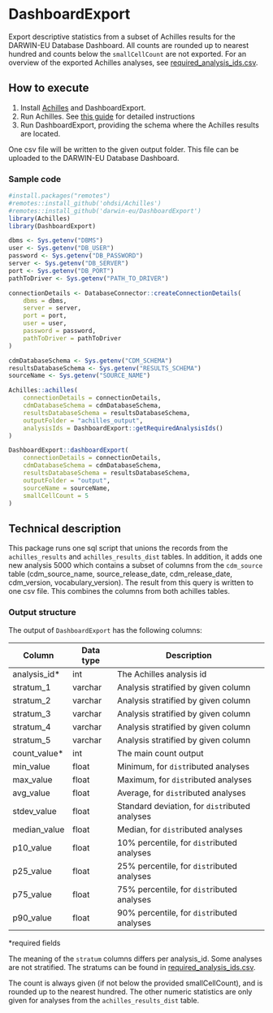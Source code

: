 # DashboardExport
Export descriptive statistics from a subset of Achilles results for the DARWIN-EU Database Dashboard.
All counts are rounded up to nearest hundred and counts below the `smallCellCount` are not exported.
For an overview of the exported Achilles analyses, see [required_analysis_ids.csv](inst/csv/required_analysis_ids.csv).

## How to execute
1. Install [Achilles](https://github.com/OHDSI/Achilles) and DashboardExport.
2. Run Achilles. See [this guide](https://ohdsi.github.io/Achilles/articles/RunningAchilles.html) for detailed instructions
3. Run DashboardExport, providing the schema where the Achilles results are located.

One csv file will be written to the given output folder. This file can be uploaded to the DARWIN-EU Database Dashboard.

### Sample code
```R
#install.packages("remotes")
#remotes::install_github('ohdsi/Achilles')
#remotes::install_github('darwin-eu/DashboardExport')
library(Achilles)
library(DashboardExport)

dbms <- Sys.getenv("DBMS")
user <- Sys.getenv("DB_USER")
password <- Sys.getenv("DB_PASSWORD")
server <- Sys.getenv("DB_SERVER")
port <- Sys.getenv("DB_PORT")
pathToDriver <- Sys.getenv("PATH_TO_DRIVER")

connectionDetails <- DatabaseConnector::createConnectionDetails(
    dbms = dbms,
    server = server,
    port = port,
    user = user,
    password = password,
    pathToDriver = pathToDriver
)

cdmDatabaseSchema <- Sys.getenv("CDM_SCHEMA")
resultsDatabaseSchema <- Sys.getenv("RESULTS_SCHEMA")
sourceName <- Sys.getenv("SOURCE_NAME")

Achilles::achilles(
    connectionDetails = connectionDetails, 
    cdmDatabaseSchema = cdmDatabaseSchema,
    resultsDatabaseSchema = resultsDatabaseSchema, 
    outputFolder = "achilles_output",
    analysisIds = DashboardExport::getRequiredAnalysisIds()
)

DashboardExport::dashboardExport(
    connectionDetails = connectionDetails,
    cdmDatabaseSchema = cdmDatabaseSchema,
    resultsDatabaseSchema = resultsDatabaseSchema,
    outputFolder = "output",
    sourceName = sourceName,
    smallCellCount = 5
)
```

## Technical description
This package runs one sql script that unions the records from the `achilles_results` and `achilles_results_dist` tables.
In addition, it adds one new analysis 5000 which contains a subset of columns from the `cdm_source` table 
(cdm_source_name, source_release_date, cdm_release_date, cdm_version, vocabulary_version).
The result from this query is written to one csv file. This combines the columns from both achilles tables.

### Output structure

The output of `DashboardExport` has the following columns:

Column | Data type | Description
--- | --- | ---
analysis_id* | int | The Achilles analysis id
stratum_1 | varchar | Analysis stratified by given column
stratum_2 | varchar | Analysis stratified by given column
stratum_3 | varchar | Analysis stratified by given column
stratum_4 | varchar | Analysis stratified by given column
stratum_5 | varchar | Analysis stratified by given column
count_value* | int | The main count output
min_value | float | Minimum, for `dist`ributed analyses
max_value | float | Maximum, for `dist`ributed analyses
avg_value | float | Average, for `dist`ributed analyses
stdev_value | float | Standard deviation, for `dist`ributed analyses
median_value | float | Median, for `dist`ributed analyses
p10_value | float | 10% percentile, for `dist`ributed analyses
p25_value | float | 25% percentile, for `dist`ributed analyses
p75_value | float | 75% percentile, for `dist`ributed analyses
p90_value | float | 90% percentile, for `dist`ributed analyses

*required fields

The meaning of the `stratum` columns differs per analysis_id. Some analyses are not stratified. The stratums can be found in [required_analysis_ids.csv](inst/csv/required_analysis_ids.csv). 

The count is always given (if not below the provided smallCellCount), and is rounded up to the nearest hundred. The other numeric statistics are only given for analyses from the `achilles_results_dist` table.
